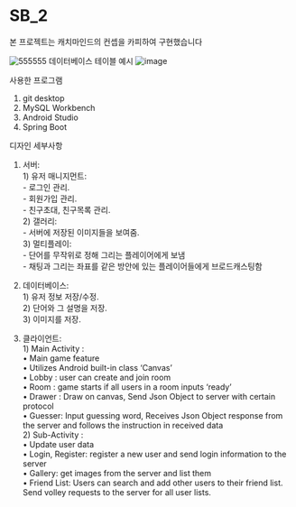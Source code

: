 # SB_2
본 프로젝트는 캐치마인드의 컨셉을 카피하여 구현했습니다

![555555](https://user-images.githubusercontent.com/49792776/83830631-8fb4bc00-a720-11ea-9ed5-5918f1975e37.png)
데이터베이스 테이블 예시
![image](https://user-images.githubusercontent.com/49792776/83830733-d1456700-a720-11ea-8119-a616342b8aa3.png)

사용한 프로그램
  1. git desktop  
  2. MySQL Workbench  
  3. Android Studio  
  4. Spring Boot  

디자인 세부사항  
  1. 서버:  
    1) 유저 매니지먼트:  
    - 로그인 관리.  
    - 회원가입 관리.  
    - 친구초대, 친구목록 관리.  
    2) 갤러리:  
    - 서버에 저장된 이미지들을 보여줌.  
    3) 멀티플레이:  
    - 단어를 무작위로 정해 그리는 플레이어에게 보냄  
    - 채팅과 그리는 좌표를 같은 방안에 있는 플레이어들에게 브로드캐스팅함  

  2. 데이터베이스:  
    1) 유저 정보 저장/수정.  
    2) 단어와 그 설명을 저장.  
    3) 이미지를 저장.  

  3. 클라이언트:  
    1) Main Activity :  
      • Main game feature  
      • Utilizes Android built-in class ‘Canvas’  
      • Lobby : user can create and join room  
      • Room : game starts if all users in a room inputs ‘ready’  
      • Drawer : Draw on canvas, Send Json Object to server with certain protocol  
      • Guesser: Input guessing word, Receives Json Object response from the server and follows the instruction in received data  
    2) Sub-Activity :  
      • Update user data  
      • Login, Register: register a new user and send login information to the server  
      • Gallery: get images from the server and list them  
      • Friend List: Users can search and add other users to their friend list. Send volley requests to the server for all user lists.  
